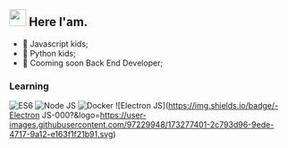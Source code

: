 <h2><img src="https://emojis.slackmojis.com/emojis/images/1495224255/2288/christmas_parrot.gif?1495224255" width="30"/> Here I'am.</h2>

- 👾 Javascript kids;
- 👾 Python kids;
- 👾 Cooming soon Back End Developer;


### Learning

![ES6](https://img.shields.io/badge/-ReactJs-000?logo=react&logoColor=white&style=plastic)
![Node JS](https://img.shields.io/badge/-NodeJS-000?&logo=nodedotjs)
![Docker](https://img.shields.io/badge/-Python-000?&logo=python)
![Electron JS](https://img.shields.io/badge/-Electron JS-000?&logo=https://user-images.githubusercontent.com/97229948/173277401-2c793d96-9ede-4717-9a12-e163f1f21b91.svg)

